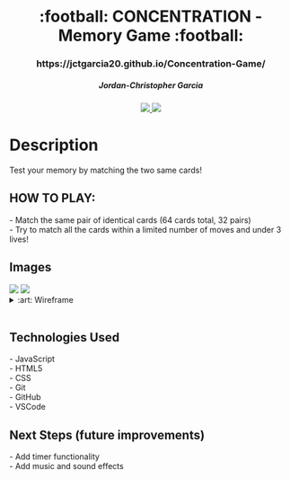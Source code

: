 <div align="center">
   <h1>:football: CONCENTRATION - Memory Game :football:</h1>
   <h3>https://jctgarcia20.github.io/Concentration-Game/</h3>
   <h5> Jordan-Christopher Garcia </h5>                             
   <a href="https://www.linkedin.com/in/jctgarcia20/" target="_blank">
      <img src="https://img.shields.io/badge/-linkedin.com/in/jctgarcia20-blue?style=flat&``logo=Linkedin&logoColor=white">
   </a> 
   <a href="jctgarcia20@gmail.com" target="_blank">
      <img src="https://img.shields.io/badge/jctgarcia20@gmail.com-c14438?style=flat&logo=Gmail&``logoColor=white">
   </a>
</div>

<h1>Description</h1>
<p>Test your memory by matching the two same cards!
<br>
<h2>HOW TO PLAY:</h2>
<p> - Match the same pair of identical cards (64 cards total, 32 pairs)
<br> - Try to match all the cards within a limited number of moves and under 3 lives! </p>

<h2>Images</h2>
<img src="https://i.imgur.com/O7QgR57.pngr">
<img src="https://i.imgur.com/T452Vp8.png">
<details>
<summary> :art: Wireframe</summary>
<h3Wireframe</h3><img src="https://i.imgur.com/N9xlgQz.png" width="700"/>
</details>

<br>
<h2>Technologies Used</h2>
<p>- JavaScript
<br>- HTML5
<br>- CSS
<br>- Git
<br>- GitHub
<br>- VSCode<p>

<h2>Next Steps (future improvements)</h2>
<p>- Add timer functionality
<br>- Add music and sound effects</p>